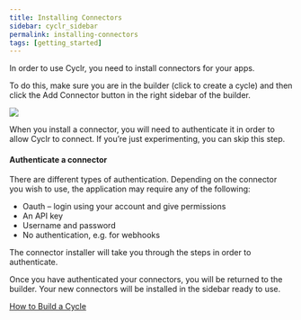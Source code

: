 ```yaml
---
title: Installing Connectors
sidebar: cyclr_sidebar
permalink: installing-connectors
tags: [getting_started]
---
```


In order to use Cyclr, you need to install connectors for your apps.

To do this, make sure you are in the builder (click to create a cycle) and then click the Add Connector button in the right sidebar of the builder.

![](./images/add-connector.gif)

When you install a connector, you will need to authenticate it in order to allow Cyclr to connect. If you’re just experimenting, you can skip this step.

#### Authenticate a connector

There are different types of authentication. Depending on the connector you wish to use, the application may require any of the following:

*   Oauth – login using your account and give permissions
*   An API key
*   Username and password
*   No authentication, e.g. for webhooks

The connector installer will take you through the steps in order to authenticate.

Once you have authenticated your connectors, you will be returned to the builder. Your new connectors will be installed in the sidebar ready to use.

[How to Build a Cycle](./building-a-cycle)